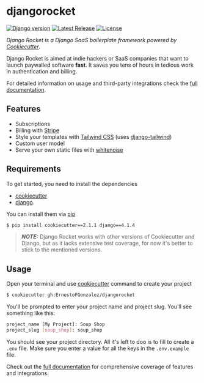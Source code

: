 # djangorocket

[![Django version](https://img.shields.io/badge/django-4.1.4-blue)](https://github.com/ErnestoFGonzalez/djangorocket)
[![Latest Release](https://img.shields.io/github/v/release/ErnestoFGonzalez/djangorocket)](https://github.com/ErnestoFGonzalez/djangorocket/releases)
[![License](https://img.shields.io/badge/license-Apache%202.0-blue.svg)](https://github.com/ErnestoFGonzalez/djangorocket/blob/main/LICENSE.md)

_Django Rocket is a Django SaaS boilerplate framework powered by [Cookiecutter](https://github.com/cookiecutter/cookiecutter)_.

Django Rocket is aimed at indie hackers or SaaS companies that want to launch paywalled software __fast__. It saves you tens of hours in tedious work in authentication and billing.

For detailed information on usage and third-party integrations check the [full documentation](https://ernestofgonzalez.github.io/djangorocket/).

## Features

- Subscriptions 
- Billing with [Stripe](https://github.com/stripe/stripe-python)
- Style your templates with [Tailwind CSS](https://github.com/tailwindlabs/tailwindcss) (uses [django-tailwind](https://github.com/timonweb/django-tailwind))
- Custom user model
- Serve your own static files with [whitenoise](https://github.com/evansd/whitenoise)

## Requirements

To get started, you need to install the dependencies
- [cookiecutter](https://github.com/cookiecutter/cookiecutter) 
- [django](https://github.com/django/django). 

You can install them via [pip](https://github.com/pypa/pip)

```bash
$ pip install cookiecutter==2.1.1 django==4.1.4
```

> **_NOTE:_** Django Rocket works with other versions of Cookiecutter and Django, but as it lacks extensive test coverage, for now it's better to stick to the mentioned versions.

## Usage

Open your terminal and use [cookiecutter](https://github.com/cookiecutter/cookiecutter) command to create your project 

```bash
$ cookiecutter gh:ErnestoFGonzalez/djangorocket
```

You'll be prompted to enter your project name and project slug. You'll see something like this:
```bash
project_name [My Project]: Soup Shop
project_slug [soup_shop]: soup_shop
```

You should see your project directory. All it's left to doo is to fill to create a `.env` file. Make sure you enter a value for all the keys in the `.env.example` file.

Check out the [full documentation](https://ernestofgonzalez.github.io/djangorocket/) for comprehensive coverage of features and integrations.
